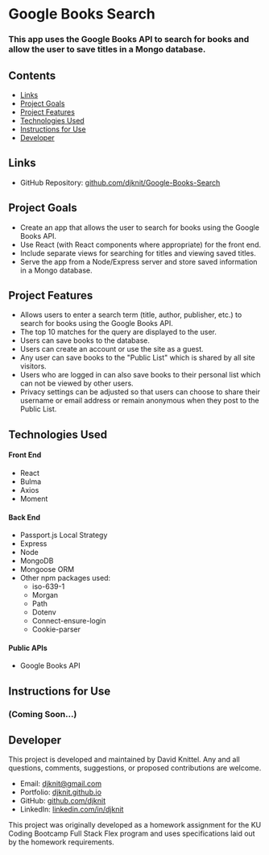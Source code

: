 # Google Books Search

### This app uses the Google Books API to search for books and allow the user to save titles in a Mongo database.

## Contents
* [Links](#links)
* [Project Goals](#project-goals)
* [Project Features](#project-features)
* [Technologies Used](#technologies-used)
* [Instructions for Use](#instructions-for-use)
* [Developer](#developer)

## Links
* GitHub Repository: [github.com/djknit/Google-Books-Search](https://github.com/djknit/Google-Books-Search)

## Project Goals
* Create an app that allows the user to search for books using the Google Books API.
* Use React (with React components where appropriate) for the front end.
* Include separate views for searching for titles and viewing saved titles.
* Serve the app from a Node/Express server and store saved information in a Mongo database.

## Project Features
* Allows users to enter a search term (title, author, publisher, etc.) to search for books using the Google Books API.
* The top 10 matches for the query are displayed to the user.
* Users can save books to the database.
* Users can create an account or use the site as a guest.
* Any user can save books to the "Public List" which is shared by all site visitors.
* Users who are logged in can also save books to their personal list which can not be viewed by other users.
* Privacy settings can be adjusted so that users can choose to share their username or email address or remain anonymous when they post to the Public List.


## Technologies Used
#### Front End
* React
* Bulma
* Axios
* Moment

#### Back End
* Passport.js Local Strategy
* Express
* Node
* MongoDB
* Mongoose ORM
* Other npm packages used:
  * iso-639-1
  * Morgan
  * Path
  * Dotenv
  * Connect-ensure-login
  * Cookie-parser

#### Public APIs
* Google Books API

## Instructions for Use
### (Coming Soon...)

## Developer
This project is developed and maintained by David Knittel. Any and all questions, comments, suggestions, or proposed contributions are welcome.
* Email: [djknit@gmail.com](mailto:djknit@gmail.com)
* Portfolio: [djknit.github.io](https://djknit.github.io/)
* GitHub: [github.com/djknit](https://github.com/djknit)
* LinkedIn: [linkedin.com/in/djknit](https://www.linkedin.com/in/djknit/)

This project was originally developed as a homework assignment for the KU Coding Bootcamp Full Stack Flex program and uses specifications laid out by the homework requirements.
